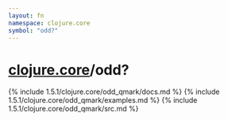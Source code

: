 ```yaml
---
layout: fn
namespace: clojure.core
symbol: "odd?"
---
```


# [clojure.core](../)/odd?

{% include 1.5.1/clojure.core/odd_qmark/docs.md %}
{% include 1.5.1/clojure.core/odd_qmark/examples.md %}
{% include 1.5.1/clojure.core/odd_qmark/src.md %}

